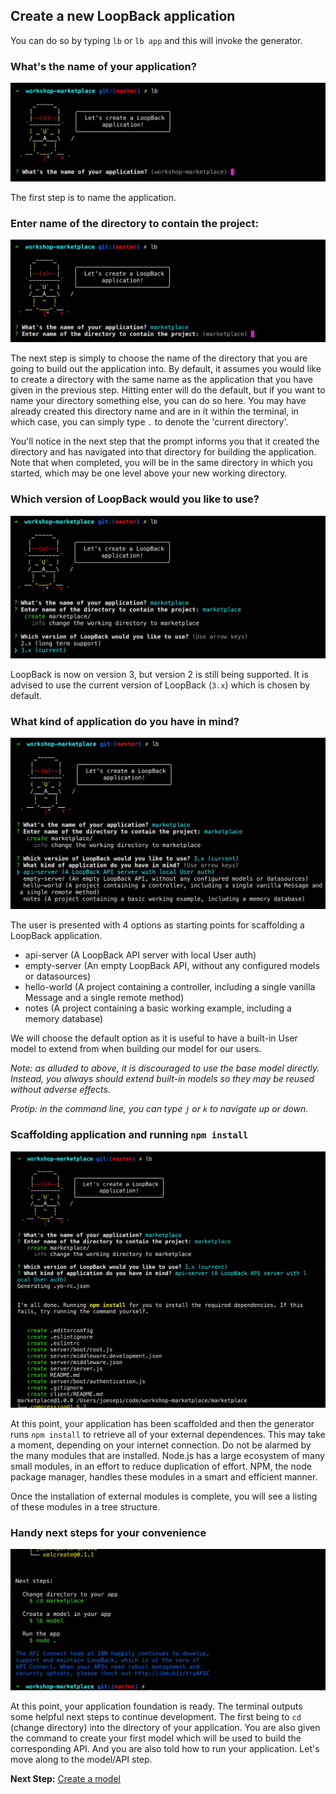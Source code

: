 ## Create a new LoopBack application

You can do so by typing `lb` or `lb app` and this will invoke the generator.

### What's the name of your application?

![LoopBack Initialization - step 1 - what is the name your application?](assets/lb-step1.png)

The first step is to name the application.

### Enter name of the directory to contain the project:

![LoopBack Initialization - step 2 - what directory to be used for application?](assets/lb-step2.png)

The next step is simply to choose the name of the directory that you are going to build out the application into. By default, it assumes you would like to create a directory with the same name as the application that you have given in the previous step. Hitting enter will do the default, but if you want to name your directory something else, you can do so here. You may have already created this directory name and are in it within the terminal, in which case, you can simply type `.` to denote the 'current directory'.

You'll notice in the next step that the prompt informs you that it created the directory and has navigated into that directory for building the application. Note that when completed, you will be in the same directory in which you started, which may be one level above your new working directory.

### Which version of LoopBack would you like to use?

![LoopBack Initialization step 3 - which version of LoopBack would you like to use?](assets/lb-step3.png)

LoopBack is now on version 3, but version 2 is still being supported. It is advised to use the current version of LoopBack (`3.x`) which is chosen by default.

### What kind of application do you have in mind?

![LoopBack Initialization - step 4 - what kind of application do you have in mind?](assets/lb-step4.png)

The user is presented with 4 options as starting points for scaffolding a LoopBack application.

- api-server (A LoopBack API server with local User auth)
- empty-server (An empty LoopBack API, without any configured models or datasources)
- hello-world (A project containing a controller, including a single vanilla Message and
 a single remote method)
- notes (A project containing a basic working example, including a memory database)

We will choose the default option as it is useful to have a built-in User model to extend from when building our model for our users.

_Note: as alluded to above, it is discouraged to use the base model directly. Instead, you always should extend built-in models so they may be reused without adverse effects._

_Protip: in the command line, you can type `j` or `k` to navigate up or down._

### Scaffolding application and running `npm install`

![LoopBack Initialization - step 5 - scaffold, npm install](assets/lb-step5.png)

At this point, your application has been scaffolded and then the generator runs `npm install` to retrieve all of your external dependences. This may take a moment, depending on your internet connection. Do not be alarmed by the many modules that are installed. Node.js has a large ecosystem of many small modules, in an effort to reduce duplication of effort. NPM, the node package manager, handles these modules in a smart and efficient manner.

Once the installation of external modules is complete, you will see a listing of these modules in a tree structure.

### Handy next steps for your convenience

![LoopBack Initialization - step 6 - next steps](assets/lb-step6.png)

At this point, your application foundation is ready. The terminal outputs some helpful next steps to continue development. The first being to `cd` (change directory) into the directory of your application. You are also given the command to create your first model which will be used to build the corresponding API. And you are also told how to run your application. Let's move along to the model/API step.

**Next Step:** [Create a model](01-first-model.md)
